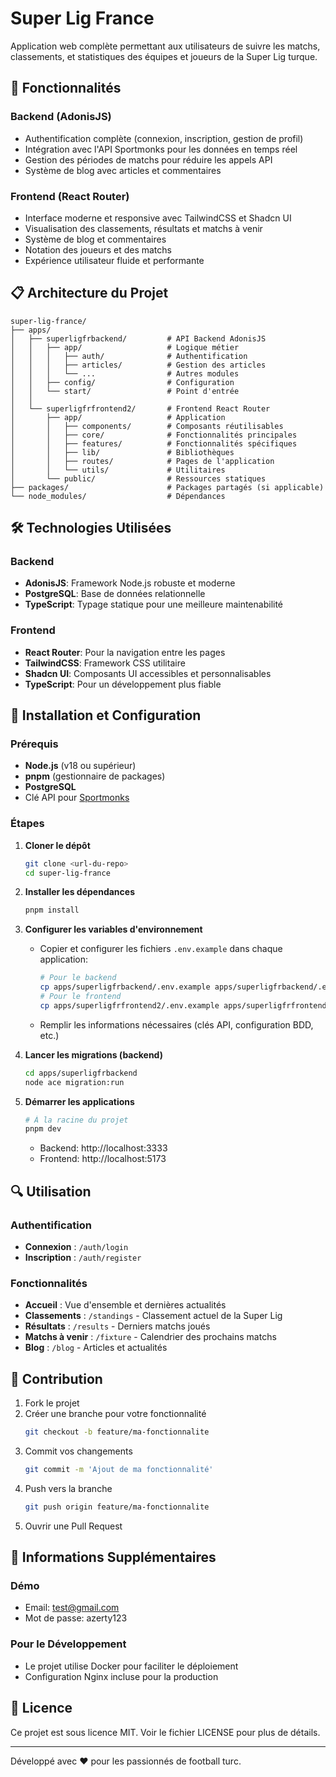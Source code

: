 # Super Lig France

Application web complète permettant aux utilisateurs de suivre les matchs, classements,
et statistiques des équipes et joueurs de la Super Lig turque.

## 🚀 Fonctionnalités

### Backend (AdonisJS)

- Authentification complète (connexion, inscription, gestion de profil)
- Intégration avec l'API Sportmonks pour les données en temps réel
- Gestion des périodes de matchs pour réduire les appels API
- Système de blog avec articles et commentaires

### Frontend (React Router)

- Interface moderne et responsive avec TailwindCSS et Shadcn UI
- Visualisation des classements, résultats et matchs à venir
- Système de blog et commentaires
- Notation des joueurs et des matchs
- Expérience utilisateur fluide et performante

## 📋 Architecture du Projet

```
super-lig-france/
├── apps/
│   ├── superligfrbackend/         # API Backend AdonisJS
│   │   ├── app/                   # Logique métier
│   │   │   ├── auth/              # Authentification
│   │   │   ├── articles/          # Gestion des articles
│   │   │   └── ...                # Autres modules
│   │   ├── config/                # Configuration
│   │   └── start/                 # Point d'entrée
│   │
│   └── superligfrfrontend2/       # Frontend React Router
│       ├── app/                   # Application
│       │   ├── components/        # Composants réutilisables
│       │   ├── core/              # Fonctionnalités principales
│       │   ├── features/          # Fonctionnalités spécifiques
│       │   ├── lib/               # Bibliothèques
│       │   ├── routes/            # Pages de l'application
│       │   └── utils/             # Utilitaires
│       └── public/                # Ressources statiques
├── packages/                      # Packages partagés (si applicable)
└── node_modules/                  # Dépendances
```

## 🛠️ Technologies Utilisées

### Backend

- **AdonisJS**: Framework Node.js robuste et moderne
- **PostgreSQL**: Base de données relationnelle
- **TypeScript**: Typage statique pour une meilleure maintenabilité

### Frontend

- **React Router**: Pour la navigation entre les pages
- **TailwindCSS**: Framework CSS utilitaire
- **Shadcn UI**: Composants UI accessibles et personnalisables
- **TypeScript**: Pour un développement plus fiable

## 🔧 Installation et Configuration

### Prérequis

- **Node.js** (v18 ou supérieur)
- **pnpm** (gestionnaire de packages)
- **PostgreSQL**
- Clé API pour [Sportmonks](https://www.sportmonks.com/)

### Étapes

1. **Cloner le dépôt**

   ```bash
   git clone <url-du-repo>
   cd super-lig-france
   ```

2. **Installer les dépendances**

   ```bash
   pnpm install
   ```

3. **Configurer les variables d'environnement**

   - Copier et configurer les fichiers `.env.example` dans chaque application:
     ```bash
     # Pour le backend
     cp apps/superligfrbackend/.env.example apps/superligfrbackend/.env
     # Pour le frontend
     cp apps/superligfrfrontend2/.env.example apps/superligfrfrontend2/.env.local
     ```
   - Remplir les informations nécessaires (clés API, configuration BDD, etc.)

4. **Lancer les migrations (backend)**

   ```bash
   cd apps/superligfrbackend
   node ace migration:run
   ```

5. **Démarrer les applications**
   ```bash
   # À la racine du projet
   pnpm dev
   ```
   - Backend: http://localhost:3333
   - Frontend: http://localhost:5173

## 🔍 Utilisation

### Authentification

- **Connexion** : `/auth/login`
- **Inscription** : `/auth/register`

### Fonctionnalités

- **Accueil** : Vue d'ensemble et dernières actualités
- **Classements** : `/standings` - Classement actuel de la Super Lig
- **Résultats** : `/results` - Derniers matchs joués
- **Matchs à venir** : `/fixture` - Calendrier des prochains matchs
- **Blog** : `/blog` - Articles et actualités

## 🤝 Contribution

1. Fork le projet
2. Créer une branche pour votre fonctionnalité
   ```bash
   git checkout -b feature/ma-fonctionnalite
   ```
3. Commit vos changements
   ```bash
   git commit -m 'Ajout de ma fonctionnalité'
   ```
4. Push vers la branche
   ```bash
   git push origin feature/ma-fonctionnalite
   ```
5. Ouvrir une Pull Request

## 📝 Informations Supplémentaires

### Démo

- Email: test@gmail.com
- Mot de passe: azerty123

### Pour le Développement

- Le projet utilise Docker pour faciliter le déploiement
- Configuration Nginx incluse pour la production

## 📄 Licence

Ce projet est sous licence MIT. Voir le fichier LICENSE pour plus de détails.

---

Développé avec ❤️ pour les passionnés de football turc.
